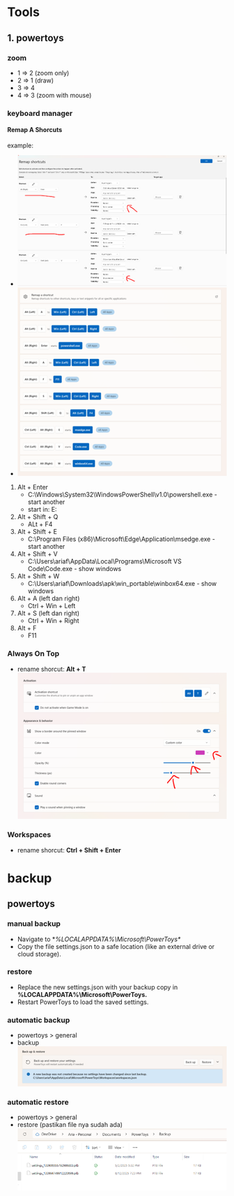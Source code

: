 # Tools
## 1. powertoys
### zoom
- 1 => 2 (zoom only)
- 2 => 1 (draw)
- 3 => 4
- 4 => 3 (zoom with mouse)

### keyboard manager
#### Remap A Shorcuts
example:
- ![alt text](images/2_tools/image-1.png)
- ![alt text](images/2_tools/image-4.png)

1. Alt + Enter
   - C:\Windows\System32\WindowsPowerShell\v1.0\powershell.exe - start another
   - start in: E:
3. Alt + Shift + Q
   - ALt + F4
4. Alt + Shift + E
   - C:\Program Files (x86)\Microsoft\Edge\Application\msedge.exe - start another
5. Alt + Shift + V
   - C:\Users\ariaf\AppData\Local\Programs\Microsoft VS Code\Code.exe - show windows
6. Alt + Shift + W
   - C:\Users\ariaf\Downloads\apk\win_portable\winbox64.exe - show windows
7. Alt + A (left dan right)
   - Ctrl + Win + Left
8. Alt + S (left dan right)
   - Ctrl + Win + Right
9. Alt + F
   - F11

### Always On Top
- rename shorcut: **Alt + T**
  ![alt text](images/2_tools/image-3.png)

### Workspaces
- rename shorcut: **Ctrl + Shift + Enter**

# backup
## powertoys
### manual backup
- Navigate to **%LOCALAPPDATA%\Microsoft\PowerToys\**
- Copy the file settings.json to a safe location (like an external drive or cloud storage).

### restore
- Replace the new settings.json with your backup copy in **%LOCALAPPDATA%\Microsoft\PowerToys\.**
- Restart PowerToys to load the saved settings.

### automatic backup
- powertoys > general
- backup
  ![alt text](images/2_tools/image-5.png)

### automatic restore
- powertoys > general
- restore (pastikan file nya sudah ada)
  ![alt text](images/2_tools/image-6.png)
